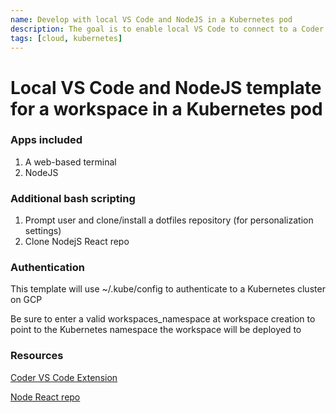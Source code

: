 ```yaml
---
name: Develop with local VS Code and NodeJS in a Kubernetes pod
description: The goal is to enable local VS Code to connect to a Coder workspace 
tags: [cloud, kubernetes]
---
```


# Local VS Code and NodeJS template for a workspace in a Kubernetes pod

### Apps included
1. A web-based terminal
1. NodeJS

### Additional bash scripting
1. Prompt user and clone/install a dotfiles repository (for personalization settings)
1. Clone NodejS React repo

### Authentication

This template will use ~/.kube/config to authenticate to a Kubernetes cluster on GCP

Be sure to enter a valid workspaces_namespace at workspace creation to point to the Kubernetes namespace the workspace will be deployed to

### Resources
[Coder VS Code Extension](https://marketplace.visualstudio.com/items?itemName=coder.coder-remote)

[Node React repo](https://github.com/sharkymark/coder-react)